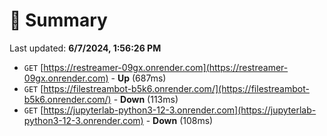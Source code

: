 # 📖 Summary
Last updated: **6/7/2024, 1:56:26 PM**

- `GET` [https://restreamer-09gx.onrender.com](https://restreamer-09gx.onrender.com) - **Up** (687ms)
- `GET` [https://filestreambot-b5k6.onrender.com/](https://filestreambot-b5k6.onrender.com/) - **Down** (113ms)
- `GET` [https://jupyterlab-python3-12-3.onrender.com](https://jupyterlab-python3-12-3.onrender.com) - **Down** (108ms)
